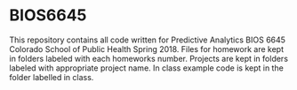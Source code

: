 # BIOS6645  
This repository contains all code written for Predictive Analytics BIOS 6645 Colorado School of Public Health Spring 2018. 
Files for homework are kept in folders labeled with each homeworks number. Projects are kept in folders labeled with appropriate project name.  In class example code is kept in the folder labelled in class.  

